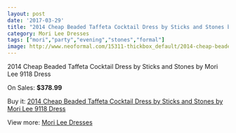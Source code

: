 ```yaml
---
layout: post
date: '2017-03-29'
title: "2014 Cheap Beaded Taffeta Cocktail Dress by Sticks and Stones by Mori Lee 9118 Dress"
category: Mori Lee Dresses
tags: ["mori","party","evening","stones","formal"]
image: http://www.neoformal.com/15311-thickbox_default/2014-cheap-beaded-taffeta-cocktail-dress-by-sticks-and-stones-by-mori-lee-9118-dress.jpg
---
```

2014 Cheap Beaded Taffeta Cocktail Dress by Sticks and Stones by Mori Lee 9118 Dress

On Sales: **$378.99**
<a href="https://www.neoformal.com/en/mori-lee-dresses-2014/5180-2014-cheap-beaded-taffeta-cocktail-dress-by-sticks-and-stones-by-mori-lee-9118-dress.html"><amp-img layout="responsive" width="600" height="600" src="//www.neoformal.com/15311-thickbox_default/2014-cheap-beaded-taffeta-cocktail-dress-by-sticks-and-stones-by-mori-lee-9118-dress.jpg" alt="2014 Cheap Beaded Taffeta Cocktail Dress by Sticks and Stones by Mori Lee 9118 Dress 0" /></a>
<a href="https://www.neoformal.com/en/mori-lee-dresses-2014/5180-2014-cheap-beaded-taffeta-cocktail-dress-by-sticks-and-stones-by-mori-lee-9118-dress.html"><amp-img layout="responsive" width="600" height="600" src="//www.neoformal.com/15313-thickbox_default/2014-cheap-beaded-taffeta-cocktail-dress-by-sticks-and-stones-by-mori-lee-9118-dress.jpg" alt="2014 Cheap Beaded Taffeta Cocktail Dress by Sticks and Stones by Mori Lee 9118 Dress 1" /></a>
<a href="https://www.neoformal.com/en/mori-lee-dresses-2014/5180-2014-cheap-beaded-taffeta-cocktail-dress-by-sticks-and-stones-by-mori-lee-9118-dress.html"><amp-img layout="responsive" width="600" height="600" src="//www.neoformal.com/15312-thickbox_default/2014-cheap-beaded-taffeta-cocktail-dress-by-sticks-and-stones-by-mori-lee-9118-dress.jpg" alt="2014 Cheap Beaded Taffeta Cocktail Dress by Sticks and Stones by Mori Lee 9118 Dress 2" /></a>

Buy it: [2014 Cheap Beaded Taffeta Cocktail Dress by Sticks and Stones by Mori Lee 9118 Dress](https://www.neoformal.com/en/mori-lee-dresses-2014/5180-2014-cheap-beaded-taffeta-cocktail-dress-by-sticks-and-stones-by-mori-lee-9118-dress.html "2014 Cheap Beaded Taffeta Cocktail Dress by Sticks and Stones by Mori Lee 9118 Dress")

View more: [Mori Lee Dresses](https://www.neoformal.com/en/62-mori-lee-dresses-2014 "Mori Lee Dresses")